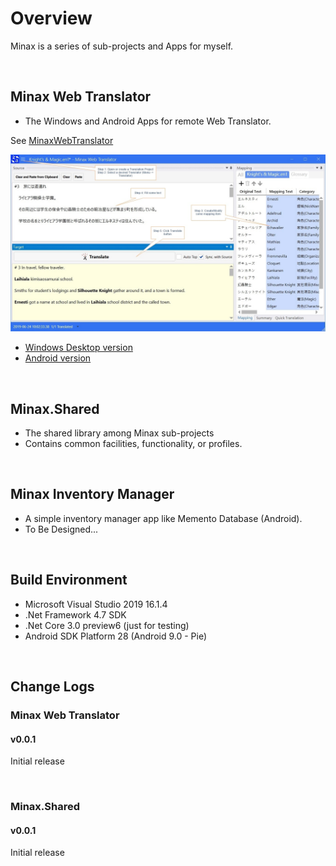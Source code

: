 ﻿# Overview

Minax is a series of sub-projects and Apps for myself.  

<br />

## Minax Web Translator
- The Windows and Android Apps for remote Web Translator.  

See [MinaxWebTranslator](https://nuthrash.github.io/Minax/MinaxWebTranslator/)

![MWT-WinDesktop-Target3-note.jpg](./Assets/Images/ScreenShots/MWT-WinDesktop-Target3-note.jpg "Minax Web Translator Desktop version")

- [Windows Desktop version](https://nuthrash.github.io/Minax/MinaxWebTranslator#windows-desktop)
- [Android version](https://nuthrash.github.io/Minax/MinaxWebTranslator#android)

<br />

## Minax.Shared
- The shared library among Minax sub-projects
- Contains common facilities, functionality, or profiles.  
<br />

## Minax Inventory Manager
- A simple inventory manager app like Memento Database (Android).
- To Be Designed...  
<br />

## Build Environment
- Microsoft Visual Studio 2019 16.1.4
- .Net Framework 4.7 SDK
- .Net Core 3.0 preview6 (just for testing)
- Android SDK Platform 28 (Android 9.0 - Pie)


<br />

## Change Logs

### Minax Web Translator

#### v0.0.1
Initial release

<br />

### Minax.Shared
#### v0.0.1
Initial release


